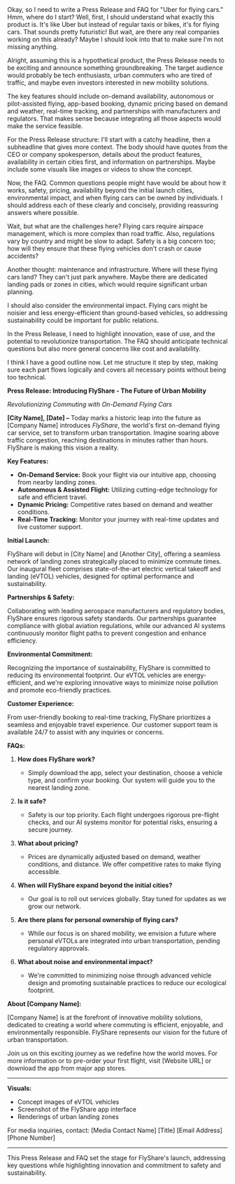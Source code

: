 <reasoning>
Okay, so I need to write a Press Release and FAQ for "Uber for flying cars." Hmm, where do I start? Well, first, I should understand what exactly this product is. It's like Uber but instead of regular taxis or bikes, it's for flying cars. That sounds pretty futuristic! But wait, are there any real companies working on this already? Maybe I should look into that to make sure I'm not missing anything.

Alright, assuming this is a hypothetical product, the Press Release needs to be exciting and announce something groundbreaking. The target audience would probably be tech enthusiasts, urban commuters who are tired of traffic, and maybe even investors interested in new mobility solutions. 

The key features should include on-demand availability, autonomous or pilot-assisted flying, app-based booking, dynamic pricing based on demand and weather, real-time tracking, and partnerships with manufacturers and regulators. That makes sense because integrating all those aspects would make the service feasible.

For the Press Release structure: I'll start with a catchy headline, then a subheadline that gives more context. The body should have quotes from the CEO or company spokesperson, details about the product features, availability in certain cities first, and information on partnerships. Maybe include some visuals like images or videos to show the concept.

Now, the FAQ. Common questions people might have would be about how it works, safety, pricing, availability beyond the initial launch cities, environmental impact, and when flying cars can be owned by individuals. I should address each of these clearly and concisely, providing reassuring answers where possible.

Wait, but what are the challenges here? Flying cars require airspace management, which is more complex than road traffic. Also, regulations vary by country and might be slow to adapt. Safety is a big concern too; how will they ensure that these flying vehicles don't crash or cause accidents?

Another thought: maintenance and infrastructure. Where will these flying cars land? They can't just park anywhere. Maybe there are dedicated landing pads or zones in cities, which would require significant urban planning.

I should also consider the environmental impact. Flying cars might be noisier and less energy-efficient than ground-based vehicles, so addressing sustainability could be important for public relations.

In the Press Release, I need to highlight innovation, ease of use, and the potential to revolutionize transportation. The FAQ should anticipate technical questions but also more general concerns like cost and availability.

I think I have a good outline now. Let me structure it step by step, making sure each part flows logically and covers all necessary points without being too technical.
</reasoning>

**Press Release: Introducing FlyShare - The Future of Urban Mobility**

*Revolutionizing Commuting with On-Demand Flying Cars*

**[City Name], [Date] –** Today marks a historic leap into the future as [Company Name] introduces *FlyShare*, the world's first on-demand flying car service, set to transform urban transportation. Imagine soaring above traffic congestion, reaching destinations in minutes rather than hours. FlyShare is making this vision a reality.

**Key Features:**

- **On-Demand Service:** Book your flight via our intuitive app, choosing from nearby landing zones.
- **Autonomous & Assisted Flight:** Utilizing cutting-edge technology for safe and efficient travel.
- **Dynamic Pricing:** Competitive rates based on demand and weather conditions.
- **Real-Time Tracking:** Monitor your journey with real-time updates and live customer support.

**Initial Launch:**

FlyShare will debut in [City Name] and [Another City], offering a seamless network of landing zones strategically placed to minimize commute times. Our inaugural fleet comprises state-of-the-art electric vertical takeoff and landing (eVTOL) vehicles, designed for optimal performance and sustainability.

**Partnerships & Safety:**

Collaborating with leading aerospace manufacturers and regulatory bodies, FlyShare ensures rigorous safety standards. Our partnerships guarantee compliance with global aviation regulations, while our advanced AI systems continuously monitor flight paths to prevent congestion and enhance efficiency.

**Environmental Commitment:**

Recognizing the importance of sustainability, FlyShare is committed to reducing its environmental footprint. Our eVTOL vehicles are energy-efficient, and we're exploring innovative ways to minimize noise pollution and promote eco-friendly practices.

**Customer Experience:**

From user-friendly booking to real-time tracking, FlyShare prioritizes a seamless and enjoyable travel experience. Our customer support team is available 24/7 to assist with any inquiries or concerns.

**FAQs:**

1. **How does FlyShare work?**
   - Simply download the app, select your destination, choose a vehicle type, and confirm your booking. Our system will guide you to the nearest landing zone.

2. **Is it safe?**
   - Safety is our top priority. Each flight undergoes rigorous pre-flight checks, and our AI systems monitor for potential risks, ensuring a secure journey.

3. **What about pricing?**
   - Prices are dynamically adjusted based on demand, weather conditions, and distance. We offer competitive rates to make flying accessible.

4. **When will FlyShare expand beyond the initial cities?**
   - Our goal is to roll out services globally. Stay tuned for updates as we grow our network.

5. **Are there plans for personal ownership of flying cars?**
   - While our focus is on shared mobility, we envision a future where personal eVTOLs are integrated into urban transportation, pending regulatory approvals.

6. **What about noise and environmental impact?**
   - We're committed to minimizing noise through advanced vehicle design and promoting sustainable practices to reduce our ecological footprint.

**About [Company Name]:**

[Company Name] is at the forefront of innovative mobility solutions, dedicated to creating a world where commuting is efficient, enjoyable, and environmentally responsible. FlyShare represents our vision for the future of urban transportation.

Join us on this exciting journey as we redefine how the world moves. For more information or to pre-order your first flight, visit [Website URL] or download the app from major app stores.

---

**Visuals:**

- Concept images of eVTOL vehicles
- Screenshot of the FlyShare app interface
- Renderings of urban landing zones

For media inquiries, contact:
[Media Contact Name]
[Title]
[Email Address]
[Phone Number]

---

This Press Release and FAQ set the stage for FlyShare's launch, addressing key questions while highlighting innovation and commitment to safety and sustainability.